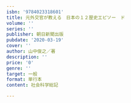 ```yaml
---
isbn: '9784023318601'
title: 元外交官が教える　日本の１２歴史エピソー　ド
volume: ''
series: ''
publisher: 朝日新聞出版
pubdate: '2020-03-19'
cover: ''
author: 山中俊之／著
description: ''
price: '0'
genre: ''
target: 一般
format: 単行本
content: 社会科学総記

---
```

